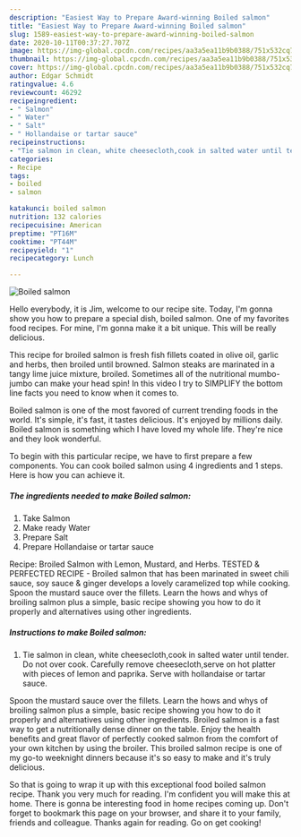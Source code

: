 ```yaml
---
description: "Easiest Way to Prepare Award-winning Boiled salmon"
title: "Easiest Way to Prepare Award-winning Boiled salmon"
slug: 1589-easiest-way-to-prepare-award-winning-boiled-salmon
date: 2020-10-11T00:37:27.707Z
image: https://img-global.cpcdn.com/recipes/aa3a5ea11b9b0388/751x532cq70/boiled-salmon-recipe-main-photo.jpg
thumbnail: https://img-global.cpcdn.com/recipes/aa3a5ea11b9b0388/751x532cq70/boiled-salmon-recipe-main-photo.jpg
cover: https://img-global.cpcdn.com/recipes/aa3a5ea11b9b0388/751x532cq70/boiled-salmon-recipe-main-photo.jpg
author: Edgar Schmidt
ratingvalue: 4.6
reviewcount: 46292
recipeingredient:
- " Salmon"
- " Water"
- " Salt"
- " Hollandaise or tartar sauce"
recipeinstructions:
- "Tie salmon in clean, white cheesecloth,cook in salted water until tender. Do not over cook. Carefully remove cheesecloth,serve on hot platter with pieces of lemon and paprika. Serve with hollandaise or tartar sauce."
categories:
- Recipe
tags:
- boiled
- salmon

katakunci: boiled salmon 
nutrition: 132 calories
recipecuisine: American
preptime: "PT16M"
cooktime: "PT44M"
recipeyield: "1"
recipecategory: Lunch

---
```



![Boiled salmon](https://img-global.cpcdn.com/recipes/aa3a5ea11b9b0388/751x532cq70/boiled-salmon-recipe-main-photo.jpg)

Hello everybody, it is Jim, welcome to our recipe site. Today, I'm gonna show you how to prepare a special dish, boiled salmon. One of my favorites food recipes. For mine, I'm gonna make it a bit unique. This will be really delicious.

This recipe for broiled salmon is fresh fish fillets coated in olive oil, garlic and herbs, then broiled until browned. Salmon steaks are marinated in a tangy lime juice mixture, broiled. Sometimes all of the nutritional mumbo-jumbo can make your head spin! In this video I try to SIMPLIFY the bottom line facts you need to know when it comes to.

Boiled salmon is one of the most favored of current trending foods in the world. It's simple, it's fast, it tastes delicious. It's enjoyed by millions daily. Boiled salmon is something which I have loved my whole life. They're nice and they look wonderful.


To begin with this particular recipe, we have to first prepare a few components. You can cook boiled salmon using 4 ingredients and 1 steps. Here is how you can achieve it.

<!--inarticleads1-->

##### The ingredients needed to make Boiled salmon:

1. Take  Salmon
1. Make ready  Water
1. Prepare  Salt
1. Prepare  Hollandaise or tartar sauce


Recipe: Broiled Salmon with Lemon, Mustard, and Herbs. TESTED &amp; PERFECTED RECIPE - Broiled salmon that has been marinated in sweet chili sauce, soy sauce &amp; ginger develops a lovely caramelized top while cooking. Spoon the mustard sauce over the fillets. Learn the hows and whys of broiling salmon plus a simple, basic recipe showing you how to do it properly and alternatives using other ingredients. 

<!--inarticleads2-->

##### Instructions to make Boiled salmon:

1. Tie salmon in clean, white cheesecloth,cook in salted water until tender. Do not over cook. Carefully remove cheesecloth,serve on hot platter with pieces of lemon and paprika. Serve with hollandaise or tartar sauce.


Spoon the mustard sauce over the fillets. Learn the hows and whys of broiling salmon plus a simple, basic recipe showing you how to do it properly and alternatives using other ingredients. Broiled salmon is a fast way to get a nutritionally dense dinner on the table. Enjoy the health benefits and great flavor of perfectly cooked salmon from the comfort of your own kitchen by using the broiler. This broiled salmon recipe is one of my go-to weeknight dinners because it&#39;s so easy to make and it&#39;s truly delicious. 

So that is going to wrap it up with this exceptional food boiled salmon recipe. Thank you very much for reading. I'm confident you will make this at home. There is gonna be interesting food in home recipes coming up. Don't forget to bookmark this page on your browser, and share it to your family, friends and colleague. Thanks again for reading. Go on get cooking!
